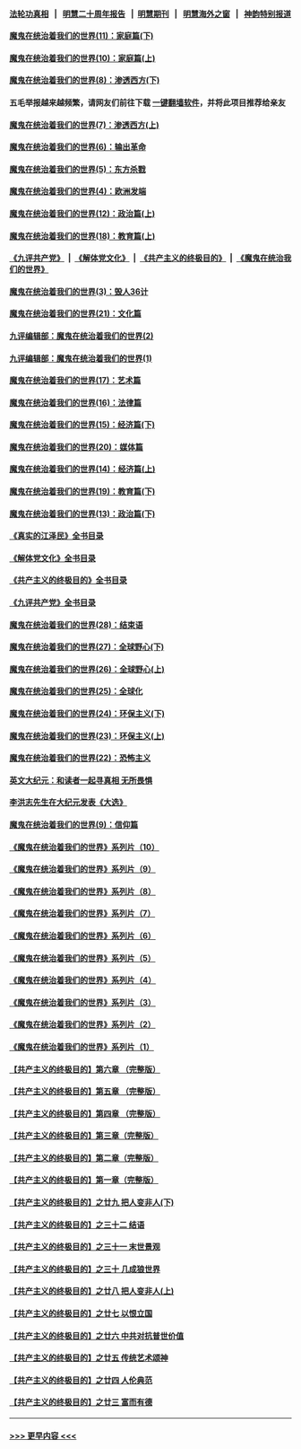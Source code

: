 #### [法轮功真相](https://github.com/gfw-breaker/truth/blob/master/README.md?t=0) &nbsp;&nbsp;|&nbsp;&nbsp; [明慧二十周年报告](https://github.com/gfw-breaker/mh-reports/blob/master/README.md?t=0) &nbsp;&nbsp;|&nbsp;&nbsp;[明慧期刊](https://github.com/gfw-breaker/mh-qikan) &nbsp;&nbsp;|&nbsp;&nbsp; [明慧海外之窗](https://github.com/gfw-breaker/mh-news/blob/master/README.md?t=0) &nbsp;&nbsp;|&nbsp;&nbsp; [神韵特别报道](https://github.com/gfw-breaker/mh-news/blob/master/shenyun.md?t=0)
#### [魔鬼在统治着我们的世界(11)：家庭篇(下)](../pages/nsc422/n10440961.md?t=12180050) 
#### [魔鬼在统治着我们的世界(10)：家庭篇(上)](../pages/nsc422/n10435448.md?t=12180050) 
#### [魔鬼在统治着我们的世界(8)：渗透西方(下)](../pages/nsc422/n10429603.md?t=12180050) 
#### 五毛举报越来越频繁，请网友们前往下载 [一键翻墙软件](https://github.com/gfw-breaker/ssr-accounts)，并将此项目推荐给亲友
#### [魔鬼在统治着我们的世界(7)：渗透西方(上)](../pages/nsc422/n10426013.md?t=12180050) 
#### [魔鬼在统治着我们的世界(6)：输出革命](../pages/nsc422/n10421536.md?t=12180050) 
#### [魔鬼在统治着我们的世界(5)：东方杀戮](../pages/nsc422/n10417707.md?t=12180050) 
#### [魔鬼在统治着我们的世界(4)：欧洲发端](../pages/nsc422/n10414890.md?t=12180050) 
#### [魔鬼在统治着我们的世界(12)：政治篇(上)](../pages/nsc422/n10444576.md?t=12180050) 
#### [魔鬼在统治着我们的世界(18)：教育篇(上)](../pages/nsc422/n10526970.md?t=12180050) 
#### [《九评共产党》](https://github.com/begood0513/9ping.md/blob/master/README.md) &nbsp;|&nbsp; [《解体党文化》](../../../../jtdwh.md/blob/master/README.md)  &nbsp;|&nbsp; [《共产主义的终极目的》](../../../../gczydzjmd.md/blob/master/README.md) &nbsp;|&nbsp; [《魔鬼在统治我们的世界》](../../../../mgztzwmdsj.md/blob/master/README.md) 
#### [魔鬼在统治着我们的世界(3)：毁人36计](../pages/nsc422/n10411583.md?t=12180050) 
#### [魔鬼在统治着我们的世界(21)：文化篇](../pages/nsc422/n10597706.md?t=12180050) 
#### [九评编辑部：魔鬼在统治着我们的世界(2)](../pages/nsc422/n10410036.md?t=12180050) 
#### [九评编辑部：魔鬼在统治着我们的世界(1)](../pages/nsc422/n10406825.md?t=12180050) 
#### [魔鬼在统治着我们的世界(17)：艺术篇](../pages/nsc422/n10499093.md?t=12180050) 
#### [魔鬼在统治着我们的世界(16)：法律篇](../pages/nsc422/n10485969.md?t=12180050) 
#### [魔鬼在统治着我们的世界(15)：经济篇(下)](../pages/nsc422/n10469975.md?t=12180050) 
#### [魔鬼在统治着我们的世界(20)：媒体篇](../pages/nsc422/n10586579.md?t=12180050) 
#### [魔鬼在统治着我们的世界(14)：经济篇(上)](../pages/nsc422/n10457370.md?t=12180050) 
#### [魔鬼在统治着我们的世界(19)：教育篇(下)](../pages/nsc422/n10564808.md?t=12180050) 
#### [魔鬼在统治着我们的世界(13)：政治篇(下)](../pages/nsc422/n10448270.md?t=12180050) 
#### [《真实的江泽民》全书目录](../pages/nsc422/n13721399.md?t=12180050) 
#### [《解体党文化》全书目录](../pages/nsc422/n13721157.md?t=12180050) 
#### [《共产主义的终极目的》全书目录](../pages/nsc422/n13721048.md?t=12180050) 
#### [《九评共产党》全书目录](../pages/nsc422/n13708085.md?t=12180050) 
#### [魔鬼在统治着我们的世界(28)：结束语](../pages/nsc422/n10936246.md?t=12180050) 
#### [魔鬼在统治着我们的世界(27)：全球野心(下)](../pages/nsc422/n10928319.md?t=12180050) 
#### [魔鬼在统治着我们的世界(26)：全球野心(上)](../pages/nsc422/n10900318.md?t=12180050) 
#### [魔鬼在统治着我们的世界(25)：全球化](../pages/nsc422/n10788205.md?t=12180050) 
#### [魔鬼在统治着我们的世界(24)：环保主义(下)](../pages/nsc422/n10695307.md?t=12180050) 
#### [魔鬼在统治着我们的世界(23)：环保主义(上)](../pages/nsc422/n10688613.md?t=12180050) 
#### [魔鬼在统治着我们的世界(22)：恐怖主义](../pages/nsc422/n10614727.md?t=12180050) 
#### [英文大纪元：和读者一起寻真相 无所畏惧](../pages/nsc422/n12542027.md?t=12180050) 
#### [李洪志先生在大纪元发表《大选》](../pages/nsc422/n12534746.md?t=12180050) 
#### [魔鬼在统治着我们的世界(9)：信仰篇](../pages/nsc422/n10432159.md?t=12180050) 
#### [《魔鬼在统治着我们的世界》系列片（10）](../pages/nsc422/n12292670.md?t=12180050) 
#### [《魔鬼在统治着我们的世界》系列片（9）](../pages/nsc422/n12290859.md?t=12180050) 
#### [《魔鬼在统治着我们的世界》系列片（8）](../pages/nsc422/n12287445.md?t=12180050) 
#### [《魔鬼在统治着我们的世界》系列片（7）](../pages/nsc422/n12283425.md?t=12180050) 
#### [《魔鬼在统治着我们的世界》系列片（6）](../pages/nsc422/n12282314.md?t=12180050) 
#### [《魔鬼在统治着我们的世界》系列片（5）](../pages/nsc422/n12281419.md?t=12180050) 
#### [《魔鬼在统治着我们的世界》系列片（4）](../pages/nsc422/n12274024.md?t=12180050) 
#### [《魔鬼在统治着我们的世界》系列片（3）](../pages/nsc422/n12271322.md?t=12180050) 
#### [《魔鬼在统治着我们的世界》系列片（2）](../pages/nsc422/n12269049.md?t=12180050) 
#### [《魔鬼在统治着我们的世界》系列片（1）](../pages/nsc422/n12267575.md?t=12180050) 
#### [【共产主义的终极目的】第六章 （完整版）](../pages/nsc422/n11428913.md?t=12180050) 
#### [【共产主义的终极目的】第五章 （完整版）](../pages/nsc422/n11428912.md?t=12180050) 
#### [【共产主义的终极目的】第四章 （完整版）](../pages/nsc422/n11428907.md?t=12180050) 
#### [【共产主义的终极目的】第三章（完整版）](../pages/nsc422/n11428848.md?t=12180050) 
#### [【共产主义的终极目的】第二章（完整版）](../pages/nsc422/n11428831.md?t=12180050) 
#### [【共产主义的终极目的】第一章（完整版）](../pages/nsc422/n11417651.md?t=12180050) 
#### [【共产主义的终极目的】之廿九 把人变非人(下)](../pages/nsc422/n11344140.md?t=12180050) 
#### [【共产主义的终极目的】之三十二 结语](../pages/nsc422/n11360535.md?t=12180050) 
#### [【共产主义的终极目的】之三十一 末世景观](../pages/nsc422/n11351129.md?t=12180050) 
#### [【共产主义的终极目的】之三十 几成狼世界](../pages/nsc422/n11348280.md?t=12180050) 
#### [【共产主义的终极目的】之廿八 把人变非人(上)](../pages/nsc422/n11340492.md?t=12180050) 
#### [【共产主义的终极目的】之廿七 以恨立国](../pages/nsc422/n11336944.md?t=12180050) 
#### [【共产主义的终极目的】之廿六 中共对抗普世价值](../pages/nsc422/n11324785.md?t=12180050) 
#### [【共产主义的终极目的】之廿五 传统艺术颂神](../pages/nsc422/n11296396.md?t=12180050) 
#### [【共产主义的终极目的】之廿四 人伦典范](../pages/nsc422/n11296397.md?t=12180050) 
#### [【共产主义的终极目的】之廿三 富而有德](../pages/nsc422/n11283598.md?t=12180050) 

----
#### [ >>> 更早内容 <<< ](../indexes/nsc422-earlier.md)
